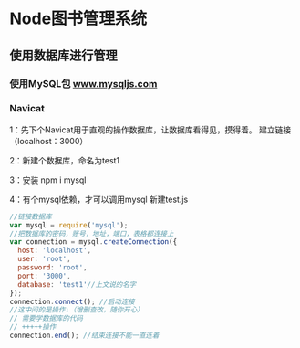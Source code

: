 # Node图书管理系统

## 使用数据库进行管理

### 使用MySQL包 www.mysqljs.com
### Navicat

1：先下个Navicat用于直观的操作数据库，让数据库看得见，摸得着。
    建立链接（localhost：3000）

2：新建个数据库，命名为test1

3：安装    npm i mysql

4：有个mysql依赖，才可以调用mysql
    新建test.js
```js
//链接数据库
var mysql = require('mysql');
//把数据库的密码，账号，地址，端口，表格都连接上
var connection = mysql.createConnection({
  host: 'localhost',
  user: 'root',
  password: 'root',
  port: '3000',
  database: 'test1'//上文说的名字
});
connection.connect(); //启动连接
//这中间的是操作↓（增删查改，随你开心）
// 需要学数据库的代码
// +++++操作
connection.end(); //结束连接不能一直连着
```

